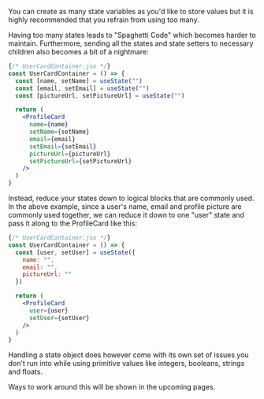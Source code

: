 You can create as many state variables as you'd like to store values but it is highly recommended that you refrain from using too many.

Having too many states leads to "Spaghetti Code" which becomes harder to maintain.
Furthermore, sending all the states and state setters to necessary children also becomes a bit of a nightmare:

```jsx
{/* UserCardContainer.jsx */}
const UserCardContainer = () => {
  const [name, setName] = useState("")
  const [email, setEmail] = useState("")
  const [pictureUrl, setPictureUrl] = useState("")

  return (
    <ProfileCard
      name={name}
      setName={setName}
      email={email}
      setEmail={setEmail}
      pictureUrl={pictureUrl}
      setPictureUrl={setPictureUrl}
    />
  )
}
```

Instead, reduce your states down to logical blocks that are commonly used.
In the above example, since a user's name, email and profile picture are commonly used together, we can reduce it down to one "user" state and pass it along to the ProfileCard like this:

```jsx
{/* UserCardContainer.jsx */}
const UserCardContainer = () => {
  const [user, setUser] = useState({
    name: "",
    email: "",
    pictureUrl: ""
  })

  return (
    <ProfileCard
      user={user}
      setUser={setUser}
    />
  )
}
```

Handling a state object does however come with its own set of issues you don't run into while using primitive values like integers, booleans, strings and floats.

Ways to work around this will be shown in the upcoming pages.